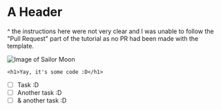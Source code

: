 # A Header

^ the instructions here were not very clear and I was unable to follow the "Pull Request" part of the tutorial as no PR had been made with the template.

![Image of Sailor Moon](https://imagizer.imageshack.com/img922/7479/XWFdEl.jpg)

```
<h1>Yay, it's some code :D</h1>
```

- [ ] Task :D
- [ ] Another task :D
- [ ] & another task :D
